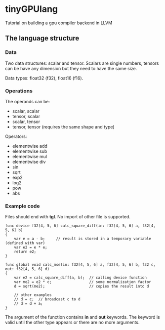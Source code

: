# tinyGPUlang

Tutorial on building a gpu compiler backend in LLVM

## The language structure

### Data

Two data structures: scalar and tensor.
Scalars are single numbers, tensors can be have any dimension
but they need to have the same size.

Data types: float32 (f32), float16 (f16).

### Operations

The operands can be:
* scalar, scalar
* tensor, scalar
* scalar, tensor
* tensor, tensor (requires the same shape and type)

Operators:
* elementwise add
* elementwise sub
* elementwise mul
* elementwise div
* sin
* sqrt
* exp2
* log2
* pow
* abs

### Example code

Files should end with **tgl**. No import of other file is supported.

```
func device f32[4, 5, 6] calc_square_diff(in: f32[4, 5, 6] a, f32[4, 5, 6] b)
{
    var e = a - b;     // result is stored in a temporary variable (defined with var)
    var e2 = e * e;
    return e2;   
}

func global void calc_mse(in: f32[4, 5, 6] a, f32[4, 5, 6] b, f32 c, out: f32[4, 5, 6] d)
{
    var e2 = calc_square_diff(a, b);  // calling device function
    var me2 = e2 * c;                 // some normalization factor
    d = sqrt(me2);                    // copies the result into d

    // other examples
    // d = c;  // broadcast c to d
    // d = d + a;
}
```

The argument of the function contains **in** and **out** keywords.
The keyword is valid until the other type appears or there are no more arguments.
